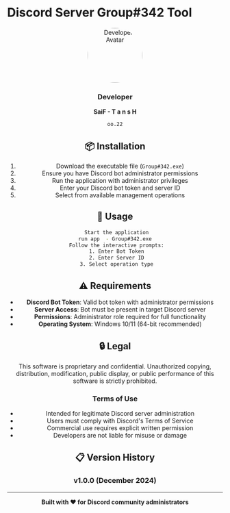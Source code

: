 # Discord Server Group#342 Tool

<div align="center">
  <img src="https://cdn.discordapp.com/avatars/1385677353094746122/4a8fdbc567e17e78a0e34a51abc49489.webp?size=1024" alt="Developer Avatar" width="128" height="128" style="border-radius: 50%;">
  
  <h3> Developer</h3>
  <p><strong>SaiF - T a n s H</strong></p>
  <p><code>oo.22</code></p>
  



## 📦 Installation

1. Download the executable file (`Group#342.exe`)
2. Ensure you have Discord bot administrator permissions
3. Run the application with administrator privileges
4. Enter your Discord bot token and server ID
5. Select from available management operations

## 🚀 Usage

```bash
 Start the application
run app  - Group#342.exe
 Follow the interactive prompts:
 1. Enter Bot Token
 2. Enter Server ID
 3. Select operation type
```

## ⚠️ Requirements

- **Discord Bot Token**: Valid bot token with administrator permissions
- **Server Access**: Bot must be present in target Discord server
- **Permissions**: Administrator role required for full functionality
- **Operating System**: Windows 10/11 (64-bit recommended)

## 🔒 Legal 

This software is proprietary and confidential. Unauthorized copying, distribution, modification, public display, or public performance of this software is strictly prohibited.

### Terms of Use
- Intended for legitimate Discord server administration
- Users must comply with Discord's Terms of Service
- Commercial use requires explicit written permission
- Developers are not liable for misuse or damage

## 📋 Version History

### v1.0.0 (December 2024)


---

**Built with ❤️ for Discord community administrators**
